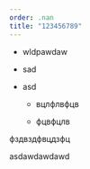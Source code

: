 ```yaml
---
order: .nan
title: "123456789"
---
```


-  wldpawdaw

-  sad

-  asd

   -  вцлфлвфцв

   -  фцвфцлв

фздвздфвцдзфц

asdawdawdawd
